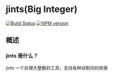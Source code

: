 # jints(Big Integer)

[![Build Status](https://img.shields.io/travis/zswang/jints/master.svg)](https://travis-ci.org/zswang/jints)
[![NPM version](https://img.shields.io/npm/v/jints.svg)](http://badge.fury.io/js/jints)

## 概述

### jints 是什么？

jints 一个处理大整数的工具，支持各种进制间的转换